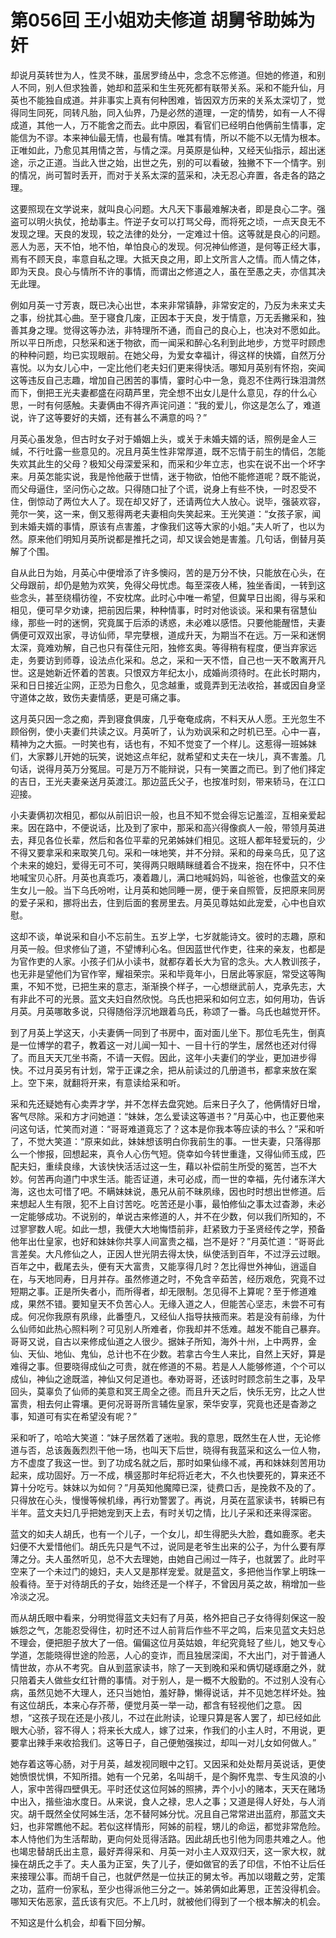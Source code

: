 # 第056回 王小姐劝夫修道 胡舅爷助姊为奸

却说月英转世为人，性灵不昧，虽居罗绮丛中，念念不忘修道。但她的修道，和别人不同，别人但求独善，她却和蓝采和生生死死都有联带关系。采和不能升仙，月英也不能独自成道。并非事实上真有何种困难，皆因双方历来的关系太深切了，觉得同生同死，同转凡胎，同入仙界，乃是必然的道理，一定的情势，如有一人不得成道，其他一人，万不能舍之而去。此中原因，看官们已经明白他俩前生情事，定能信为不谬。本来神仙最无情，也最有情。唯其有情，所以不能不以无情为根本。正唯如此，乃愈见其用情之苦，与情之深。月英原是仙种，又经天仙指示，超出迷途，示之正道。当此入世之始，出世之先，别的可以看破，独撇不下一个情字。别的情况，尚可暂时丢开，而对于关系太深的蓝采和，决无忍心弃置，各走各的路之理。

这要照现在文学说来，就叫良心问题。大凡天下事最难解决者，即是良心二字。强盗可以明火执仗，抢劫事主。忤逆子女可以打骂父母，而将死之顷，一点天良无不发现之理。天良的发现，较之法律的处分，一定难过十倍。这等就是良心的问题。恶人为恶，天不怕，地不怕，单怕良心的发现。何况神仙修道，是何等正经大事，焉有不顾天良，率意自私之理。大抵天良之用，即上文所言人之情。而人情之体，即为天良。良心与情所不许的事情，而谓出之修道之人，虽在至愚之夫，亦信其决无此理。

例如月英一寸芳衷，既已决心出世，本来非常镇静，非常安定的，乃反为未来丈夫之事，纷扰其心曲。至于寝食几废，正因本于天良，发于情意，万无丢撇采和，独善其身之理。觉得这等办法，非特理所不通，而自己的良心上，也决对不愿如此。所以平日所虑，只愁采和迷于物欲，而一闻采和醉心名利到此地步，方觉平时顾虑的种种问题，均已实现眼前。在她父母，为爱女幸福计，得这样的快婿，自然万分喜悦。以为女儿心中，一定比他们老夫妇们更来得快活。哪知月英别有怀抱，突闻这等违反自己志趣，增加自己困苦的事情，霎时心中一急，竟忍不住两行珠泪潸然而下，倒把王光夫妻都盛在闷葫芦里，完全想不出女儿是什么意见，存的什么心思，一时有何感触。夫妻俩由不得齐声诧问道：“我的爱儿，你这是怎么了，难道说，许了这等要好的夫婿，还有甚么不满意的吗？”

月英心虽发急，但古时女子对于婚姻上头，或关于未婚夫婿的话，照例是金人三缄，不行吐露一些意见的。况且月英生性非常厚道，既不忘情于前生的情侣，怎能失欢其此生的父母？极知父母深爱采和，而采和少年立志，也实在说不出一个坏字来。月英怎能实说，我是怜他蔽于世情，迷于物欲，怕他不能修道呢？既不能说，而父母逼住，坚问伤心之故。只得随口扯了个谎，说身上有些不快，一时忍受不住，倒惊动了两位大人了。现在却又好了，还请两位大人放心。说毕，强装欢容，莞尔一笑，这一来，倒又惹得两老夫妻相向失笑起来。王光笑道：“女孩子家，闻到未婚夫婿的事情，原该有点害羞，才像我们这等大家的小姐。”夫人听了，也以为然。原来他们明知月英所说都是推托之词，却又误会她是害羞。几句话，倒替月英解了个围。

自从此日为始，月英心中便增添了许多懊闷，苦的是万分不快，只能放在心头，在父母跟前，却仍是勉为欢笑，免得父母忧虑。每至深夜人稀，独坐香闺，一转到这些念头，甚至绕榻彷徨，不安枕席。此时心中唯一希望，但冀早日出阁，得与采和相见，便可早夕劝谏，把前因后果，种种情事，时时对他谈谈。采和果有宿慧仙缘，那些一时的迷惘，究竟属于后添的诱惑，未必难以感悟。只要他能醒悟，夫妻俩便可双双出家，寻访仙师，早完孽根，道成升天，为期当不在远。万一采和迷惘太深，竟难劝解，自己也只有葆住元阳，独修玄奥。等得稍有程度，便当弃家远走，务要访到师尊，设法点化采和。总之，采和一天不悟，自己也一天不敢离开凡世。这是她新近怀着的苦衷。只恨双方年纪太小，成婚尚须待时。在此长时期内，采和日日接近尘网，正恐为日愈久，见念越重，或竟弄到无法收拾，甚或因自身坚守道体之故，致伤夫妻情感，更是可痛之事。

这月英只因一念之痴，弄到寝食俱废，几乎奄奄成病，不料天从人愿。王光忽生不顾俗例，使小夫妻们共读之议。月英听了，认为劝讽采和之时机已至。心中一喜，精神为之大振。一时笑也有，话也有，不知不觉变了一个样儿。这惹得一班姊妹们，大家夥儿开她的玩笑，说她这点年纪，就希望和丈夫在一块儿，真不害羞。几句话，说得月英万分冤屈。可是万万不能辩说，只有一笑置之而已。到了他们择定的吉日，王光夫妻亲送月英渡江。那边蓝氏父子，也按准时刻，带来轿马，在江口迎接。

小夫妻俩初次相见，都似从前旧识一般，也且不知不觉会得忘记羞涩，互相亲爱起来。因在路中，不便说话，比及到了家中，那采和高兴得像疯人一般，带领月英进去，拜见各位长辈，然后和各位平辈的兄弟姊妹们相见。这班人都年轻爱玩的，少不得又要拿采和来取笑几句。采和一味地笑，并不分辩。采和的母亲乌氏，见了这个未来的媳妇，爱得无可不可，笑得两只眼睛眯缝着合不拢来，抱在怀中，只不住地喊宝贝心肝。月英也真乖巧，凑着趣儿，满口地喊妈妈，叫爸爸，也像蓝文的亲生女儿一般。当下乌氏吩咐，让月英和她同睡一房，便于亲自照管，反把原来同房的爱子采和，挪将出去，住到后面的套房里去。月英见尊姑如此宠爱，心中也自欢慰。

这却不谈，单说采和自小不忘前生。五岁上学，七岁就能诗文。彼时的志趣，原和月英一般。但求修仙了道，不望博利心名。但因蓝世代作吏，往来的亲友，也都是为官作吏的人家。小孩子们从小读书，就都存着长大为官的念头。大人教训孩子，也无非是望他们为官作宰，耀祖荣宗。采和毕竟年小，日居此等家庭，常受这等陶熏，不知不觉，已把生来的意志，渐渐换个样子，一心想继武前人，克承先志，大有非此不可的光景。蓝文夫妇自然欣悦。乌氏也把采和如何立志，如何用功，告诉月英。月英哪敢多说，只得随俗浮沉地跟着乌氏，称颂了一番。乌氏也越觉开怀。

到了月英上学这天，小夫妻俩一同到了书房中，面对面儿坐下。那位毛先生，倒真是一位博学的君子，教着这一对儿闻一知十、一目十行的学生，居然也还对付得了。而且天天兀坐书斋，不请一天假。因此，这年小夫妻们的学业，更加进步得快。不过月英另有计划，常于正课之余，把从前读过的几册道书，都拿来放在案上。空下来，就翻将开来，有意读给采和听。

采和先还疑她有心卖弄才学，并不怎样去盘究她。后来日子久了，他俩情好日增，客气尽除。采和方才问她道：“妹妹，怎么爱读这等道书？”月英心中，也正要他来问这句话，忙笑而对道：“哥哥难道竟忘了？这本是你我本等应读的书么？”采和听了，不觉大笑道：“原来如此，妹妹想该明白你我前生的事。一世夫妻，只落得那么一个惨报，回想起来，真令人心伤气短。侥幸如今转世重逢，又得仙师玉成，匹配夫妇，重续良缘，大该快快活活过这一生，藉以补偿前生所受的冤苦，岂不大妙。何苦再向道门中求生活。能否证道，未可必成，而一世的幸福，先付诸东洋大海，这也太可惜了吧。不瞒妹妹说，愚兄从前不昧夙缘，因也时时想出世修道。后来想起人生有限，犯不上自讨苦吃。吃苦还是小事，最怕修仙之事太过杳渺，未必一定能够成功。不说别的，单说古来修道的人，并不在少数，何以我们所知的，不过寥寥数人呢。如此一想，我便大大地悔悟前非，赶紧致力于圣贤经传之学，预备他年出仕皇家，也好和妹妹你共享人间富贵之福，岂不是好？”月英忙道：“哥哥此言差矣。大凡修仙之人，正因人世光阴去得太快，纵使活到百年，不过浮云过眼。百年之中，截尾去头，便有天大富贵，又能享得几时？怎比得世外神仙，逍遥自在，与天地同寿，日月并存。虽然修道之时，不免含辛茹苦，经历艰危，究竟不过短期之事。正是所失者小，而所得者，却无限制。怎见得不上算呢？至于修道难成，果然不错。要知皇天不负苦心人。无缘入道之人，但能苦心坚志，未尝不可有成。何况你我原有夙缘，此番堕凡，又经仙人指导扶掖而来。若是没有前缘，为什么仙师如此热心照料咧？可见别人所难者，你我却并不恁难。越发不能自己暴弃。哥哥又说，自古以来修成仙道之人很少。据妹子所知，海外十州，上中两界，金仙、天仙、地仙、鬼仙，总计也不在少数。若拿古今生人来比，自然上天好，算是难得之事。但要晓得成仙之可贵，就在修道的不易。若是人人能够修道，个个可以成仙，神仙之途既滥，神仙又何足道也。奉劝哥哥，还该时时顾念前生之事，及早回头，莫辜负了仙师的美意和冥王周全之德。而且升天之后，快乐无穷，比之人世富贵，相去何止霄壤。更何况哥哥所言辅佐皇家，荣华安享，究竟也还是杳渺之事，知道可有实在希望没有呢？”

采和听了，哈哈大笑道：“妹子居然着了迷啦。我的意思，既然生在人世，无论修道与否，总该轰轰烈烈干他一场，也叫天下后世，晓得有我蓝采和这么一位人物，方不虚度了我这一世。到了功成名就之后，那时如果仙缘不减，再和妹妹刻苦用功起来，成功固好。万一不成，横竖那时年纪将近老大，不久也快要死的，算来还不算十分吃亏。妹妹以为如何？”月英知他魔障已深，徒费口舌，是挽救不及的了。只得放在心头，慢慢等候机缘，再行劝警罢了。再说，月英在蓝家读书，转瞬已有半年。蓝文夫妇几乎把她宠到天上去，有时关切之情，比儿子采和还来得深密。

蓝文的如夫人胡氏，也有一个儿子，一个女儿，却生得肥头大脸，蠢如鹿豕。老夫妇便不大爱惜他们。胡氏先只是气不过，说同是老爷生出来的公子，为什么要有厚薄之分。夫人虽然听见，总不大去理她，由她自己闹过一阵子，也就罢了。此时平空来了一个未过门的媳妇，夫人又是那样宠爱。就是蓝文，多把他当作掌上明珠一般看待。至于对待胡氏的子女，始终还是一个样子，不曾因月英之故，稍增加一些冷淡之况。

而从胡氏眼中看来，分明觉得蓝文夫妇有了月英，格外把自己子女待得刻保这一股嫉怨之气，怎能忍受得住，初时还不过人前背后作些不平之鸣，后来见蓝文夫妇总不理会，便把胆子放大了一倍。偏偏这位月英姑娘，年纪究竟轻了些儿，她又专心学道，怎能晓得世途的险恶，人心的变诈，而且独居深闺，不大出门，对于普通人情世故，亦从不考究。自从到蓝家读书，除了一天到晚和采和俩切磋琢磨之外，就只陪着夫人做些女红针黹的事情。对于别人，是一概不大殷勤的。不过别人没有心病，虽然见她不大理人，还只当她怕，羞好静，懒得说话，并不见她怎样坏处。独有这位胡氏，本来心存芥蒂，便觉月英一举一动，都含有轻视他们之意。 因想，“这孩子现在还是小孩儿，不过在此附读，论理只算是客人罢了，却已经如此眼大心骄，容不得人；将来长大成人，嫁了过来，作我们的小主人时，不用说，更要拿出辣手来收拾我们。这等日子，自己便勉强挨过，却叫一对儿女如何做人。”

她存着这等心肠，对于月英，越发视同眼中之钉。又因采和处处帮月英说话，更使她愤恨忧惧，不知所措。她有一个兄弟，名叫胡千，是个胸怀鬼祟、专生风浪的小人，家中苦得四壁俱无。平时还仗这位阿姊的照拂，弄个小小的赌本，天天在赌场中出入，揩些油水度日。从来说，食人之禄，忠人之事；又道是得人好处，与人消灾。胡千既然全仗阿姊生活，怎不替阿姊分忧。况且自己常常进出蓝府，那蓝文夫妇，也非常瞧他不起。若似这样情形，阿姊的前程，甥儿的命运，都觉非常危险。本人恃他们为生活帮助，更向何处觅得活路。因此胡氏也引他为同患共难之人。他也竭忠替胡氏出主意，最好弄得采和、月英一对小主人双双归天，这一家大权，就操在胡氏之手了。夫人虽为正室，失了儿子，便如做官的丢了印信，不怕不让后任来接理公事。而胡千自己，也就俨然是一位扶正的舅太爷。再加以翊戴之劳，定策之功，蓝府一份家私，至少也得派他三分之一。姊弟俩如此筹思，正苦没得机会。哪知天佑恶家，蓝氏该有灾厄。不上几时，就被他们得到了一个根本解决的机会。

不知这是什么机会，却看下回分解。
